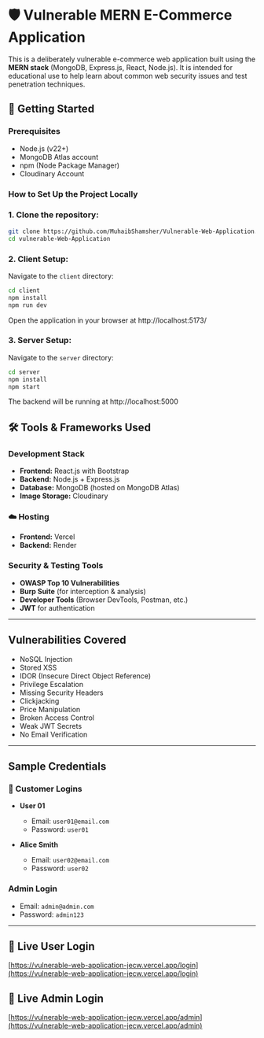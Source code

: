 ﻿# 🛡️ Vulnerable MERN E-Commerce Application

This is a deliberately vulnerable e-commerce web application built using the **MERN stack** (MongoDB, Express.js, React, Node.js). It is intended for educational use to help learn about common web security issues and test penetration techniques.

## 🚀 Getting Started

### Prerequisites
- Node.js (v22+)
- MongoDB Atlas account
- npm (Node Package Manager)
- Cloudinary Account

### How to Set Up the Project Locally

### 1. Clone the repository:
```bash
git clone https://github.com/MuhaibShamsher/Vulnerable-Web-Application.git
cd vulnerable-Web-Application
```
### 2. Client Setup:
Navigate to the `client` directory:
```bash
cd client
npm install
npm run dev
```

Open the application in your browser at http://localhost:5173/

### 3. Server Setup:
Navigate to the `server` directory:
```bash
cd server
npm install
npm start
```

The backend will be running at http://localhost:5000


## 🛠 Tools & Frameworks Used

### Development Stack
- **Frontend:** React.js with Bootstrap  
- **Backend:** Node.js + Express.js  
- **Database:** MongoDB (hosted on MongoDB Atlas)  
- **Image Storage:** Cloudinary  

### ☁️ Hosting
- **Frontend:** Vercel  
- **Backend:** Render  

### Security & Testing Tools
- **OWASP Top 10 Vulnerabilities**  
- **Burp Suite** (for interception & analysis)  
- **Developer Tools** (Browser DevTools, Postman, etc.)  
- **JWT** for authentication  

---

## Vulnerabilities Covered
- NoSQL Injection  
- Stored XSS  
- IDOR (Insecure Direct Object Reference)  
- Privilege Escalation  
- Missing Security Headers  
- Clickjacking  
- Price Manipulation  
- Broken Access Control  
- Weak JWT Secrets  
- No Email Verification  

---

## Sample Credentials

### 🛒 Customer Logins
- **User 01**  
  - Email: `user01@email.com`  
  - Password: `user01`  

- **Alice Smith**  
  - Email: `user02@email.com`  
  - Password: `user02`  

### Admin Login
- Email: `admin@admin.com`  
- Password: `admin123`  

---

## 🔗 Live User Login
[https://vulnerable-web-application-jecw.vercel.app/login](https://vulnerable-web-application-jecw.vercel.app/login)

## 🔗 Live Admin Login
[https://vulnerable-web-application-jecw.vercel.app/admin](https://vulnerable-web-application-jecw.vercel.app/admin)

